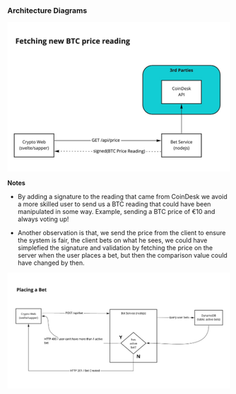 ### Architecture Diagrams

![fetch price](/doc/arch/fetch-price.jpg)

**Notes**

- By adding a signature to the reading that came from CoinDesk we avoid a more skilled user to send us a BTC reading that could have been manipulated in some way. Example, sending a BTC price of €10 and always voting up!

- Another observation is that, we send the price from the client to ensure the system is fair, the client bets on what he sees, we could have simplefied the signature and validation by fetching the price on the server when the user places a bet, but then the comparison value could have changed by then.

![placing bet](/doc/arch/placingbet.jpg)
